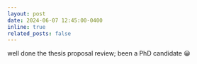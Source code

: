 ```yaml
---
layout: post
date: 2024-06-07 12:45:00-0400
inline: true
related_posts: false
---
```


well done the thesis proposal review; been a PhD candidate 😀
